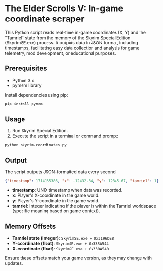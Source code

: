 # The Elder Scrolls V: In-game coordinate scraper

This Python script reads real-time in-game coordinates (X, Y) and the "Tamriel" state from the memory of the Skyrim Special Edition (SkyrimSE.exe) process. It outputs data in JSON format, including timestamps, facilitating easy data collection and analysis for game telemetry, mod development, or educational purposes.

## Prerequisites

- Python 3.x
- pymem library

Install dependencies using pip:

```bash
pip install pymem
```

## Usage

1. Run Skyrim Special Edition.
2. Execute the script in a terminal or command prompt:

```bash
python skyrim-coordinates.py
```

## Output

The script outputs JSON-formatted data every second:

```json
{"timestamp": 1714135386, "x": -12432.34, "y": 12345.67, "tamriel": 1}
```

- **timestamp**: UNIX timestamp when data was recorded.
- **x**: Player's X-coordinate in the game world.
- **y**: Player's Y-coordinate in the game world.
- **tamriel**: Integer indicating if the player is within the Tamriel worldspace (specific meaning based on game context).

## Memory Offsets

- **Tamriel state (integer)**: `SkyrimSE.exe + 0x3196DE8`
- **Y-coordinate (float)**: `SkyrimSE.exe + 0x338A544`
- **X-coordinate (float)**: `SkyrimSE.exe + 0x338A540`

Ensure these offsets match your game version, as they may change with updates.
